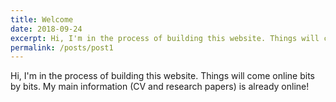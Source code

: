 ```yaml
---
title: Welcome
date: 2018-09-24
excerpt: Hi, I'm in the process of building this website. Things will come online bits by bits. My main information (CV and research papers) is already online!
permalink: /posts/post1
---
```

Hi, I'm in the process of building this website. Things will come online bits by bits. My main information (CV and research papers) is already online!

